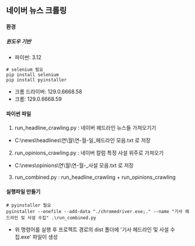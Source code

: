 
## 네이버 뉴스 크롤링

#### 환경
##### 윈도우 기반
- 파이썬: 3.12
```batch
# selenium 필요
pip install selenium
pip install pyinstaller
```
- 크롬 드라이버: 129.0.6668.58
- 크롬: 129.0.6668.59

#### 파이썬 파일

1. run_headline_crawling.py : 네이버 헤드라인 뉴스들 가져오기기
- C:\news\headlines\연\월\연-월-일_헤드라인 모음.txt 로 저장

2. run_opinions_crawling.py : 네이버 칼럼 특정 사설 위주로 가져오기
- C:\news\opinions\연\월\연-월-_사설 모음.txt 로 저장

3. run_combined.py : run_headline_crawling + run_opinions_crawling

#### 실행파일 만들기

```batch
# pyinstaller 필요
pyinstaller --onefile --add-data "./chromedriver.exe;." --name "기사 헤드라인 및 사설 수집" .\run_combined.py
```
- 위 명령어를 실행 후 프로젝트 경로의 dist 폴더에 '기사 헤드라인 및 사설 수집.exe' 파일이 생성



